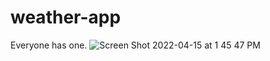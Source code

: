 # weather-app

Everyone has one.
![Screen Shot 2022-04-15 at 1 45 47 PM](https://user-images.githubusercontent.com/91632194/163603650-9e3acfe4-1be9-4bfd-93fa-018b573c7baa.png)
